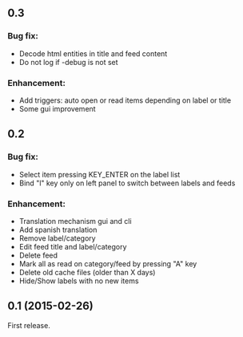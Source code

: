## 0.3

### Bug fix:

- Decode html entities in title and feed content
- Do not log if -debug is not set

### Enhancement:

- Add triggers: auto open or read items depending on label or title
- Some gui improvement

## 0.2

### Bug fix:

- Select item pressing KEY_ENTER on the label list
- Bind "l" key only on left panel to switch between labels and feeds

### Enhancement:

- Translation mechanism gui and cli
- Add spanish translation
- Remove label/category
- Edit feed title and label/category
- Delete feed
- Mark all as read on category/feed by pressing "A" key
- Delete old cache files (older than X days)
- Hide/Show labels with no new items

## 0.1 (2015-02-26)

First release. 


